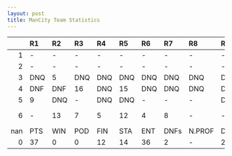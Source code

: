 ```yaml
---
layout: post 
title: ManCity Team Statistics
--- 
```


|     | R1   | R2   | R3   | R4   | R5   | R6   | R7   | R8     | R9   | R10   | R11   | R12   | Points   | Pos      |
|----:|:-----|:-----|:-----|:-----|:-----|:-----|:-----|:-------|:-----|:------|:------|:------|:---------|:---------|
|   1 | -    | -    | -    | -    | -    | -    | -    | -      | -    | -     | -     | -     | nan      | nan      |
|   2 | -    | -    | -    | -    | -    | -    | -    | -      | -    | -     | -     | -     | 8.0      | 11.0     |
|   3 | DNQ  | 5    | DNQ  | DNQ  | DNQ  | DNQ  | DNQ  | DNQ    | DNQ  | DNQ   | DNQ   | 16    | 0.0      | 16.0     |
|   4 | DNF  | DNF  | 16   | DNQ  | 15   | DNQ  | DNQ  | DNQ    | DNQ  | DNQ   | DNQ   | -     | 4.0      | 15.0     |
|   5 | 9    | DNQ  | -    | DNQ  | DNQ  | -    | -    | -      | DNQ  | DNQ   | -     | -     | 25.0     | 8.0      |
|   6 | -    | 13   | 7    | 5    | 12   | 4    | 8    | -      | -    | -     | -     | 20    | nan      | Man City |
| nan | PTS  | WIN  | POD  | FIN  | STA  | ENT  | DNFs | N.PROF | DNQ  | %FIN  | PPR   | BST   | CHA      | RNK      |
|   0 | 37   | 0    | 0    | 12   | 14   | 36   | 2    | -      | 22   | 85.7  | 1.03  | 4     | 0        | 20       |